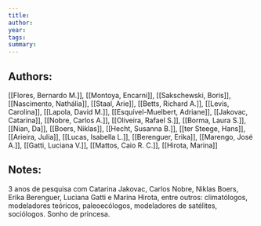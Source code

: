 ```yaml
---
title:
author: 
year:
tags: 
summary:
---
```


## Authors:
[[Flores, Bernardo M.]], [[Montoya, Encarni]], [[Sakschewski, Boris]], [[Nascimento, Nathália]], [[Staal, Arie]], [[Betts, Richard A.]], [[Levis, Carolina]], [[Lapola, David M.]], [[Esquível-Muelbert, Adriane]], [[Jakovac, Catarina]], [[Nobre, Carlos A.]], [[Oliveira, Rafael S.]], [[Borma, Laura S.]], [[Nian, Da]], [[Boers, Niklas]], [[Hecht, Susanna B.]], [[ter Steege, Hans]], [[Arieira, Julia]], [[Lucas, Isabella L.]], [[Berenguer, Erika]], [[Marengo, José A.]], [[Gatti, Luciana V.]], [[Mattos, Caio R. C.]], [[Hirota, Marina]]

## Notes:
3 anos de pesquisa com Catarina Jakovac, Carlos Nobre, Niklas Boers, Erika Berenguer, Luciana Gatti e Marina Hirota, entre outros: climatólogos, modeladores teóricos, paleoecólogos, modeladores de satélites, sociólogos. Sonho de princesa.

